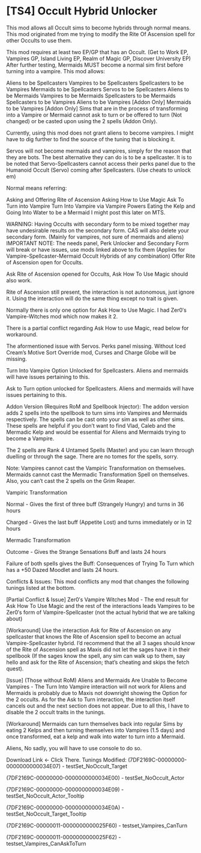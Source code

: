 # [TS4] Occult Hybrid Unlocker

This mod allows all Occult sims to become hybrids through normal means.
This mod originated from me trying to modify the Rite Of Ascension spell for other Occults to use them.

This mod requires at least two EP/GP that has an Occult. (Get to Work EP, Vampires GP, Island Living EP, Realm of Magic GP, Discover University EP)
After further testing, Mermaids MUST become a normal sim first before turning into a vampire.
This mod allows:

Aliens to be Spellcasters
Vampires to be Spellcasters
Spellcasters to be Vampires
Mermaids to be Spellcasters
Servos to be Spellcasters
Aliens to be Mermaids
Vampires to be Mermaids
Spellcasters to be Mermaids
Spellcasters to be Vampires
Aliens to be Vampires [Addon Only]
Mermaids to be Vampires [Addon Only]
Sims that are in the process of transforming into a Vampire or Mermaid cannot ask to turn or be offered to turn (Not changed) or be casted upon using the 2 spells (Addon Only).

Currently, using this mod does not grant aliens to become vampires. I might have to dig further to find the source of the tuning that is blocking it.

Servos will not become mermaids and vampires, simply for the reason that they are bots. The best alternative they can do is to be a spellcaster. It is to be noted that Servo-Spellcasters cannot access their perks panel due to the Humanoid Occult (Servo) coming after Spellcasters. (Use cheats to unlock em)

Normal means referring:

Asking and Offering Rite of Ascension
Asking How to Use Magic
Ask To Turn into Vampire
Turn Into Vampire via Vampire Powers
Eating the Kelp and Going Into Water to be a Mermaid
I might post this later on MTS.

WARNING: Having Occults with secondary form to be mixed together may have undesirable results on the secondary form. CAS will also delete your secondary form. (Mainly for vampires, not sure of mermaids and aliens)
IMPORTANT NOTE: The needs panel, Perk Unlocker and Secondary Form will break or have issues, use mods linked above to fix them (Applies for Vampire-Spellcaster-Mermaid Occult Hybrids of any combination)
Offer Rite of Ascension open for Occults.

Ask Rite of Ascension opened for Occults, Ask How To Use Magic should also work.





Rite of Ascension still present, the interaction is not autonomous, just ignore it. Using the interaction will do the same thing except no trait is given.

Normally there is only one option for Ask How to Use Magic. I had Zer0′s Vampire-Witches mod which now makes it 2.





There is a partial conflict regarding Ask How to use Magic, read below for workaround.

The aformentioned issue with Servos. Perks panel missing. Without Iced Cream’s Motive Sort Override mod, Curses and Charge Globe will be missing.

Turn Into Vampire Option Unlocked for Spellcasters. Aliens and mermaids will have issues pertaining to this.

Ask to Turn option unlocked for Spellcasters. Aliens and mermaids will have issues pertaining to this.









Addon Version (Requires RoM and Spellbook Injector):
The addon version adds 2 spells into the spellbook to turn sims into Vampires and Mermaids respectively. The spells can be cast onto your sim as well as other sims. These spells are helpful if you don’t want to find Vlad, Caleb and the Mermadic Kelp and would be essential for Aliens and Mermaids trying to become a Vampire.

The 2 spells are Rank 4 Untamed Spells (Master) and you can learn through duelling or through the sage. There are no tomes for the spells, sorry.

Note: Vampires cannot cast the Vampiric Transformation on themselves. Mermaids cannot cast the Mermadic Transformation Spell on themselves. Also, you can’t cast the 2 spells on the Grim Reaper.











Vampiric Transformation

Normal - Gives the first of three buff (Strangely Hungry) and turns in 36 hours

Charged -  Gives the last buff (Appetite Lost) and turns immediately or in 12 hours

Mermadic Transformation

Outcome - Gives the Strange Sensations Buff and lasts 24 hours

Failure of both spells gives the Buff: Consequences of Trying To Turn which has a +50 Dazed Moodlet and lasts 24 hours.



Conflicts & Issues:
This mod conflicts any mod that changes the following tunings listed at the bottom.

[Partial Conflict & Issue] Zer0′s Vampire Witches Mod - The end result for Ask How To Use Magic and the rest of the interactions leads Vampires to be Zer0′s form of Vampire-Spellcaster (not the actual hybrid that we are talking about)

[Workaround] Use the interaction Ask for Rite of Ascension on any spellcaster that knows the Rite of Ascension spell to become an actual Vampire-Spellcaster hybrid. I’d recommend that the all 3 sages should know of the Rite of Ascension spell as Maxis did not let the sages have it in their spellbook (If the sages know the spell, any sim can walk up to them, say hello and ask for the Rite of Ascension; that’s cheating and skips the fetch quest).

[Issue] (Those without RoM) Aliens and Mermaids Are Unable to Become Vampires - The Turn Into Vampire interaction will not work for Aliens and Mermaids is probably due to Maxis not downright showing the Option for the 2 occults. As for the Ask to Turn interaction, the interaction itself cancels out and the next section does not appear. Due to all this, I have to disable the 2 occult traits in the tunings.

[Workaround] Mermaids can turn themselves back into regular Sims by eating 2 Kelps and then turning themselves into Vampires (1.5 days) and once transformed, eat a kelp and walk into water to turn into a Mermaid.

Aliens, No sadly, you will have to use console to do so.

Download Link <- Click There.
Tunings Modified:
(7DF2169C-00000000-0000000000034E07) - testSet_NoOccult_Target

(7DF2169C-00000000-0000000000034E00) - testSet_NoOccult_Actor

(7DF2169C-00000000-0000000000034E09) - testSet_NoOccult_Actor_Tooltip

(7DF2169C-00000000-0000000000034E0A) - testSet_NoOccult_Target_Tooltip

(7DF2169C-00000011-0000000000025F60) - testset_Vampires_CanTurn

(7DF2169C-00000011-0000000000025F62) - testset_Vampires_CanAskToTurn
